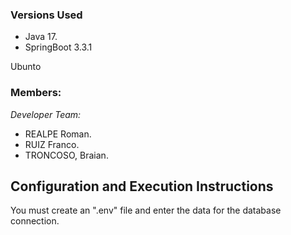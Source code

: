 ### Versions Used
- Java 17.
- SpringBoot 3.3.1

<div>

Ubunto

</div>

### Members:

_Developer Team:_
* REALPE Roman.
* RUIZ Franco.
* TRONCOSO, Braian.


## Configuration and Execution Instructions

You must create an ".env" file and enter the data for the database connection.